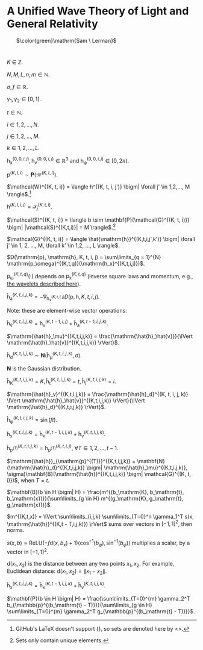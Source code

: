 # A Unified Wave Theory of Light and General Relativity

&ensp;&ensp;&ensp; $\color{green}\mathrm{Sam \ Lerman}$

#

$`K`$ $`\in`$ $`\mathbb{Z}`$. 

$`N, M, L, n, m \in \mathbb{N}`$. 

$`\sigma, f \in \mathbb{R}`$. 

$`\gamma_1, \gamma_2 \in [0, 1]`$.

$`t \in \mathbb{N}`$.

$`i \in 1, 2, ..., N`$.

$`j \in 1, 2, ..., M`$.

$`k \in 1,2, ..., L`$.

$`\mathrm{h_x}^{(0,0,i,j)}, \mathrm{h_v}^{(0,0,i,j)} \in \mathbb{R}^3`$ and $`\mathrm{h_\varphi}^{(0,0,i,j)} \in [0, 2\pi)`$.

$`\mathrm{p}^{(K, t, i)} \sim \mathbf{P}(\mathcal{W}^{(K, t, i)})`$.

$`\mathcal{W}^{(K, t, i)} = \langle h^{(K, t, i, j')} \bigm| \forall j' \in 1,2,..., M \rangle`$.[^1]

$`\mathrm{h}^{(K, t, i, j)} = \mathcal{S}_j^{(K, t, i)}`$.

$`\mathcal{S}^{(K, t, i)} = \langle b \sim \mathbf{P}(\mathcal{G}^{(K, t, i)}) \bigm| |\mathcal{S}^{(K,t,i)}| = M \rangle`$.[^2]

$`\mathcal{G}^{(K, t, i)} = \langle \hat{\mathrm{h}}^{(K,t,i,j',k')} \bigm| \forall j' \in 1, 2, ..., M, \forall k' \in 1,2, ..., L \rangle`$.

$`D(\mathrm{p}, \mathrm{h}, K, t, i, j) = \sum\limits_{q = 1}^{N} \mathrm{p_\omega}^{(K,t,q)}(\mathrm{h_x}^{(K,t,i,j)})`$.

$`\mathrm{p_\omega}^{(K,t,q)}(\cdot)`$ depends on $`\mathrm{p_x}^{(K,t,q)}`$ (inverse square laws and momentum, e.g., [the wavelets described here](https://github.com/animal-tree/Writing-stuff-2/blob/main/Theories/Bendy-Ball.md)). 

$`\mathrm{\hat{h}_a}^{(K,t,i,j,k)} = - \nabla_{\mathrm{h_x}^{(K,t,i,j)}} D(\mathrm{p}, \mathrm{h}, K, t, i, j)`$.

Note: these are element-wise vector operations:

$`\mathrm{\hat{h}_\hat{v}}^{(K, t, i, j, k)} = \mathrm{h_v}^{(K, t-1, i, j)} + \mathrm{\hat{h}_a}^{(K, t-1,i,j,k)}`$.

$`\mathrm{\hat{h}_\mu}^{(K,t,i,j,k)} = \frac{\mathrm{\hat{h}_\hat{v}}}{\lVert \mathrm{\hat{h}_\hat{v}}^{(K,t,i,j,k)} \rVert}`$.

$`\mathrm{\hat{h}_d}^{(K,t,i,j,k)} \sim \mathbf{N}(\mathrm{\hat{h}_\mu}^{(K,t,i,j,k)}, \sigma)`$.

$`\mathbf{N}`$ is the Gaussian distribution.

$`\mathrm{\hat{h}_K}^{(K,t,i,j,k)} = K, \mathrm{\hat{h}_t}^{(K,t,i,j,k)} = t, \mathrm{\hat{h}_i}^{(K,t,i,j,k)} = i`$.

$`\mathrm{\hat{h}_v}^{(K,t,i,j,k)} = \frac{\mathrm{\hat{h}_d}^{(K, t, i, j, k)} \lVert \mathrm{\hat{h}_\hat{v}}^{(K,t,i,j,k)} \rVert}{\lVert \mathrm{\hat{h}_d}^{(K,t,i,j,k)} \rVert}`$.

$`\mathrm{\hat{h}_\varphi}^{(K,t,i,j,k)} = \sin(ft)`$.

$`\mathrm{\hat{h}_x}^{(K,t,i,j,k)} = \mathrm{\hat{h}_x}^{(K,t-1,i,j,k)} + \mathrm{\hat{h}_v}^{(K,t,i,j,k)}`$.

$`\mathrm{\hat{h}}_{\mathrm{p}^{(T)}}^{(K,t,i,j,k)} = \mathrm{h}_{\mathrm{p}^{(T)}}^{(K,t,i,j)}, \ \forall T \in 1, 2, ..., t - 1`$.

$`\mathrm{\hat{h}}_{\mathrm{p}^{(T)}}^{(K,t,i,j,k)} = \mathbf{N}(\mathrm{\hat{h}_d}^{(K,t,i,j,k)} \bigm| \mathrm{\hat{h}_\mu}^{(K,t,i,j,k)}, \sigma)\mathbf{B}(\mathrm{\hat{h}}^{(K,t,i,j,k)} \bigm| \mathcal{G}^{(K, t, i)})`$, when $T = t$.

$`\mathbf{B}(b \in H \bigm| H) = \frac{m^{(b_\mathrm{K}, b_\mathrm{t}, b_\mathrm{x})}}{\sum\limits_{g \in H} m^{(g_\mathrm{K}, g_\mathrm{t}, g_\mathrm{x})}}`$.

$`m^{(K,t,x)} = \lVert \sum\limits_{i,j,k} \sum\limits_{T=0}^n \gamma_1^T s(x, \mathrm{\hat{h}}^{(K,t - T,i,j,k)}) \rVert`$ sums over vectors in $`[-1, 1]^2`$, then norms.

$`s(x,b) = \mathrm{ReLU}(-f \mathrm{d}(x, b_\mathrm{x}) + 1)\langle \cos^{-1}(b_\varphi), \sin^{-1}(b_\varphi) \rangle`$ multiplies a scalar, by a vector in $`[-1, 1]^2`$. 

$`\mathrm{d}(x_1, x_2)`$ is the distance between any two points $x_1, x_2$. For example, Euclidean distance: $`\mathrm{d}(x_1, x_2) = \lVert x_1 - x_2 \rVert`$.

$`\mathrm{\hat{h}_x}^{(K,t,i,j,k)} = \mathrm{\hat{h}_x}^{(K,t-1,i,j,k)} + \mathrm{\hat{h}_v}^{(K,t,i,j,k)}`$.

$`\mathbf{P}(b \in H \bigm| H) = \frac{\sum\limits_{T=0}^{m} \gamma_2^T b_{\mathbb{p}^{(b_\mathrm{t} - T)}}}{\sum\limits_{g \in H} \sum\limits_{T=0}^{m} \gamma_2^T g_{\mathbb{p}^{(b_\mathrm{t} - T)}}}`$.

[^1]: GitHub's LaTeX doesn't support {}, so sets are denoted here by <>.
[^2]: Sets only contain unique elements.

